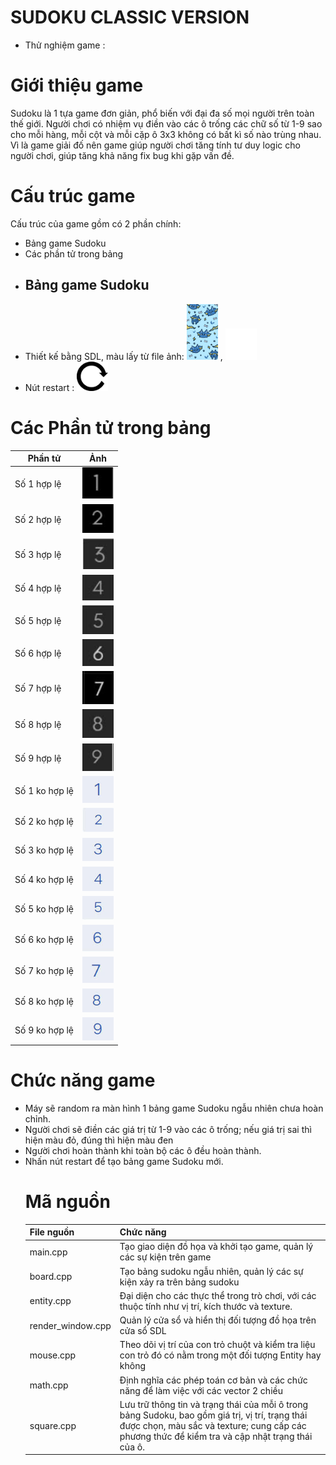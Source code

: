 # SUDOKU CLASSIC VERSION


- Thử nghiệm game :


# Giới thiệu game 

Sudoku là 1 tựa game đơn giản, phổ biến với đại đa số mọi người trên toàn thế giới. Người chơi có nhiệm vụ điền vào
các ô trống các chữ số từ 1-9  sao cho mỗi hàng, mỗi cột và mỗi cặp ô 3x3 không có bất kì số nào trùng nhau. Vì là 
game giải đố nên game giúp người chơi tăng tính tư duy logic cho người chơi, giúp tăng khả năng fix bug khi gặp vấn 
đề.

# Cấu trúc game

Cấu trúc của game gồm có 2 phần chính:

- Bảng game Sudoku
- Các phần tử trong bảng
- ## Bảng game Sudoku
- Thiết kế bằng SDL, màu lấy từ file ảnh: <img src="res/images/yuki.jpg" width=50> , <img src="res/images/blank.png" width=50>
- Nút restart : <img src="res/images/restart.png" width=50>

# Các Phần tử trong bảng
|  Phần tử | Ảnh|
|-----------------|---------------|
|Số 1 hợp lệ | <img src="res/images/number1.jpg" width=50>|
|Số 2 hợp lệ | <img src="res/images/number2.jpg" width=50>|
|Số 3 hợp lệ | <img src="res/images/number3.jpg" width=50>|
|Số 4 hợp lệ | <img src="res/images/number4.jpg" width=50>|
|Số 5 hợp lệ | <img src="res/images/number5.jpg" width=50>|
|Số 6 hợp lệ | <img src="res/images/number6.jpg" width=50>|
|Số 7 hợp lệ | <img src="res/images/number7.jpg" width=50>|
|Số 8 hợp lệ | <img src="res/images/number8.jpg" width=50>|
|Số 9 hợp lệ | <img src="res/images/number9.jpg" width=50>|
|Số 1 ko hợp lệ | <img src="res/images/false1.jpg" width=50>|
|Số 2 ko hợp lệ | <img src="res/images/false2.jpg" width=50>|
|Số 3 ko hợp lệ | <img src="res/images/false3.jpg" width=50>|
|Số 4 ko hợp lệ | <img src="res/images/false4.jpg" width=50>|
|Số 5 ko hợp lệ | <img src="res/images/false5.jpg" width=50>|
|Số 6 ko hợp lệ | <img src="res/images/false6.jpg" width=50>|
|Số 7 ko hợp lệ | <img src="res/images/false7.jpg" width=50>|
|Số 8 ko hợp lệ | <img src="res/images/false8.jpg" width=50>|
|Số 9 ko hợp lệ | <img src="res/images/false9.jpg" width=50>|

# Chức năng game 
- Máy sẽ random ra màn hình 1 bảng game Sudoku ngẫu nhiên chưa hoàn chỉnh.
- Người chơi sẽ điền các giá trị từ 1-9 vào các ô trống; nếu giá trị sai thì hiện màu đỏ, đúng thì hiện màu đen
- Người chơi hoàn thành khi toàn bộ các ô đều hoàn thành.
- Nhấn nút restart để tạo bảng game Sudoku mới.
  # Mã nguồn
  |           File nguồn    |Chức năng|
  |--------------------------|---------|
  |main.cpp| Tạo giao diện đồ họa và khởi tạo game, quản lý các sự kiện trên game |
  |board.cpp| Tạo bảng sudoku ngẫu nhiên, quản lý các sự kiện xảy ra trên bảng sudoku   |
  |entity.cpp| Đại diện cho các thực thể trong trò chơi, với các thuộc tính như vị trí, kích thước và texture. |
  |render_window.cpp|Quản lý cửa sổ và hiển thị đối tượng đồ họa trên cửa sổ SDL |
  |mouse.cpp| Theo dõi vị trí của con trỏ chuột và kiểm tra liệu con trỏ đó có nằm trong một đối tượng Entity hay không |
  |math.cpp| Định nghĩa các phép toán cơ bản và các chức năng để làm việc với các vector 2 chiều |
  |square.cpp| Lưu trữ thông tin và trạng thái của mỗi ô trong bảng Sudoku, bao gồm giá trị, vị trí, trạng thái được chọn, màu sắc và texture; cung cấp các phương thức để kiểm tra và cập nhật trạng thái của ô.



